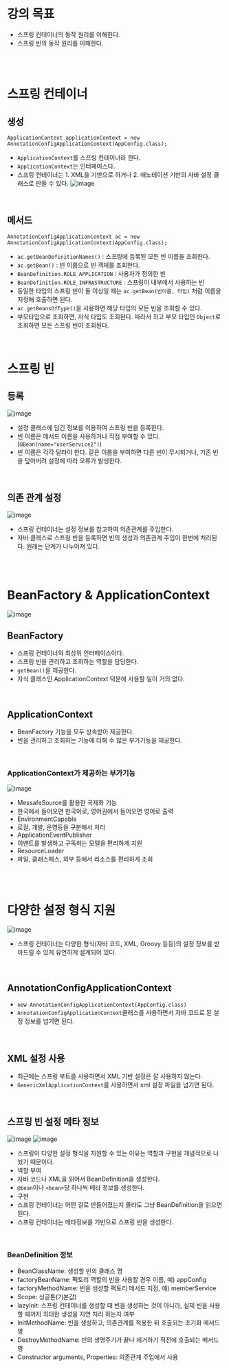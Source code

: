 # 강의 목표
+ 스프링 컨테이너의 동작 원리를 이해한다.
+ 스프링 빈의 동작 원리를 이해한다.
<br/>
<br/>

# 스프링 컨테이너
## 생성
```
ApplicationContext applicationContext = new AnnotationConfigApplicationContext(AppConfig.class);
```
+ `ApplicationContext`를 스프링 컨테이너라 한다.
+ `ApplicationContext`는 인터페이스다.
+ 스프링 컨테이너는 1. XML을 기반으로 하거나 2. 애노테이션 기반의 자바 설정 클래스로 만들 수 있다.
![image](https://user-images.githubusercontent.com/95426849/174606286-171a0fc2-a306-47fd-b0d2-9f183aeb7d5a.png)
<br/>

## 메서드
```
AnnotationConfigApplicationContext ac = new AnnotationConfigApplicationContext(AppConfig.class);
```
+ `ac.getBeanDefinitionNames()` : 스프링에 등록된 모든 빈 이름을 조회한다.
+ `ac.getBean()` : 빈 이름으로 빈 객체를 조회한다.
+ `BeanDefinition.ROLE_APPLICATION` : 사용자가 정의한 빈
+ `BeanDefinition.ROLE_INFRASTRUCTURE` : 스프링이 내부에서 사용하는 빈
+ 동일한 타입의 스프링 빈이 둘 이상일 때는 `ac.getBean(빈이름, 타입)` 처럼 이름을 지정해 호출하면 된다.
+ `ac.getBeansOfType()`을 사용하면 해당 타입의 모든 빈을 조회할 수 있다.
+ 부모타입으로 조회하면, 자식 타입도 조회된다. 따라서 최고 부모 타입인 `Object`로 조회하면 모든 스프링 빈이 조회된다.
<br/>

# 스프링 빈
## 등록
![image](https://user-images.githubusercontent.com/95426849/174606491-8c2a5557-9109-47bc-bbc6-7b8ffe35d56d.png)
+ 설정 클래스에 담긴 정보를 이용하여 스프링 빈을 등록한다.
+ 빈 이름은 메서드 이름을 사용하거나 직접 부여할 수 있다.(`@Bean(name="userService2")`)
+ 빈 이름은 각각 달라야 한다. 같은 이름을 부여하면 다른 빈이 무시되거나, 기존 빈을 덮어버려 설정에 따라 오류가 발생한다.
<br/>

## 의존 관계 설정
![image](https://user-images.githubusercontent.com/95426849/174606974-e32ea534-d189-47ff-a4b4-1ae410f8fba0.png)
+ 스프링 컨테이너는 설정 정보를 참고하여 의존관계를 주입한다.
+ 자바 클래스로 스프링 빈을 등록하면 빈의 생성과 의존관계 주입이 한번에 처리된다. 원래는 단계가 나누어져 있다.
<br/>
<br/>

# BeanFactory & ApplicationContext
![image](https://user-images.githubusercontent.com/95426849/174609086-8c4c6384-702f-40d9-9f75-ab85d9f4642d.png)
<br/>

## BeanFactory
+ 스프링 컨테이너의 최상위 인터페이스이다.
+ 스프링 빈을 관리하고 조회하는 역할을 담당한다.
+ `getBean()`을 제공한다.
+ 자식 클래스인 ApplicationContext 덕분에 사용할 일이 거의 없다.
<br/>

## ApplicationContext
+ BeanFactory 기능을 모두 상속받아 제공한다.
+ 빈을 관리하고 조회하는 기능에 더해 수 많은 부가기능을 제공한다.
<br/>

### ApplicationContext가 제공하는 부가기능
![image](https://user-images.githubusercontent.com/95426849/174609511-b7b6ba53-d8f2-41db-aa6c-d099b0bafe61.png)
+ MessafeSource를 활용한 국제화 기능
 + 한국에서 들어오면 한국어로, 영어권에서 들어오면 영어로 출력
+ EnvironmentCapable
 + 로컬, 개발, 운영등을 구분해서 처리
+ ApplicationEventPublisher
 + 이벤트를 발생하고 구독하는 모델을 편리하게 지원
+ ResourceLoader
 + 파일, 클래스패스, 외부 등에서 리소스를 편리하게 조회
<br/>
<br/>

# 다양한 설정 형식 지원
![image](https://user-images.githubusercontent.com/95426849/174610104-4924d889-182e-4ac4-b543-2710050db8cb.png)
+ 스프링 컨테이너는 다양한 형식(자바 코드, XML, Groovy 등등)의 설정 정보를 받아드릴 수 있게 유연하게 설계되어 있다.
<br/>

## AnnotationConfigApplicationContext
+ `new AnnotationConfigApplicationContext(AppConfig.class)`
+ `AnnotationConfigApplicationContext`클래스를 사용하면서 자바 코드로 된 설정 정보를 넘기면 된다.
<br/>

## XML 설정 사용
+ 최근에는 스프링 부트를 사용하면서 XML 기반 설정은 잘 사용하지 않는다.
+ `GenericXmlApplicationContext`를 사용하면서 xml 설정 파일을 넘기면 된다.
<br/>

## 스프링 빈 설정 메타 정보
![image](https://user-images.githubusercontent.com/95426849/174611290-6b7e1f43-fd7e-416e-a2e4-1e9824591fcb.png)
![image](https://user-images.githubusercontent.com/95426849/174612331-ff0c0f91-a0ed-4b66-9f3e-8a4b110cf3a5.png)
+ 스프링이 다양한 설정 형식을 지원할 수 있는 이유는 역할과 구현을 개념적으로 나눴기 때문이다.
+ 역할 부여
 + 자바 코드나 XML을 읽어서 BeanDefinition을 생성한다.
 + `@bean`이나 `<bean>`당 하나씩 메타 정보를 생성한다.
+ 구현
 + 스프링 컨테이너는 어떤 걸로 만들어졌는지 몰라도 그냥 BeanDefinition을 읽으면 된다.
 + 스프링 컨테이너는 메타정보를 기반으로 스프링 빈을 생성한다.
<br/>

### BeanDefinition 정보
+ BeanClassName: 생성할 빈의 클래스 명
+ factoryBeanName: 팩토리 역할의 빈을 사용할 경우 이름, 예) appConfig
+ factoryMethodName: 빈을 생성할 팩토리 메서드 지정, 예) memberService
+ Scope: 싱글톤(기본값)
+ lazyInit: 스프링 컨테이너를 생성할 때 빈을 생성하는 것이 아니라, 실제 빈을 사용할 때까지 최대한 생성을 지연 처리 하는지 여부
+ InitMethodName: 빈을 생성하고, 의존관계를 적용한 뒤 호출되는 초기화 메서드 명 
+ DestroyMethodName: 빈의 생명주기가 끝나 제거하기 직전에 호출되는 메서드 명
+ Constructor arguments, Properties: 의존관계 주입에서 사용
